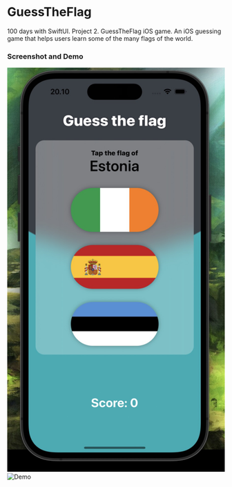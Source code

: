 # GuessTheFlag
100 days with SwiftUI. Project 2. GuessTheFlag iOS game. An iOS guessing game that helps users learn some of the many flags of the world.

### Screenshot and Demo
![Screenshot](https://github.com/Mweh/GuessTheFlag/blob/main/Screenshot/image.png?raw=true)
![Demo](https://github.com/Mweh/GuessTheFlag/blob/main/Screenshot/GuessTheFlag.gif?raw=true)
